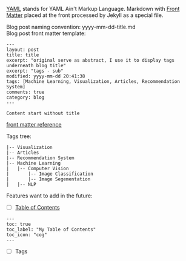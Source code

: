 [YAML](http://yaml.org/) stands for YAML Ain't Markup Language. Markdown with [Front Matter](https://jekyllrb.com/docs/frontmatter/) placed at the front processed by Jekyll as a special file.   

Blog post naming convention: yyyy-mm-dd-title.md  
Blog post front matter template:  
```
---
layout: post
title: title
excerpt: "original serve as abstract, I use it to display tags underneath blog title"
excerpt: "tags - sub"
modified: yyyy-mm-dd 20:41:38
tags: [Machine Learning, Visualization, Articles, Recommendation System]
comments: true
category: blog
---  

Content start without title  
```
[front matter reference](https://ncsu-libraries.github.io/jekyll-academic-docs/documentation/)  

Tags tree:
```
|-- Visualization
|-- Articles
|-- Recommendation System
|-- Machine Learning
|   |-- Computer Vision
|       |-- Image Classification
|       |-- Image Segementation
|   |-- NLP
```

Features want to add in the future:  
* [ ] [Table of Contents](https://mmistakes.github.io/minimal-mistakes/docs/layouts/)  
```
---
toc: true
toc_label: "My Table of Contents"
toc_icon: "cog"
---
```

* [ ] Tags

